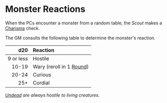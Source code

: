 # Monster Reactions

When the PCs encounter a monster from a random table, the *Scout* makes a [Charisma](../../Player%20Characters/The%20Ability%20Scores/Charisma.md) check.

The GM consults the following table to determine the monster's reaction.

|       d20 | Reaction                                                  |
| --------: | :-------------------------------------------------------- |
| 9 or less | Hostile                                                   |
|     10-19 | Wary (reroll in 1 [Round](../Core%20Procedures/Round.md)) |
|     20-24 | Curious                                                   |
|       25+ | Cordial                                                   |

*[Undead](../../Resources%20for%20GMs/Creatures/Creature%20Types/Undead.md) are always hostile to living creatures*.
